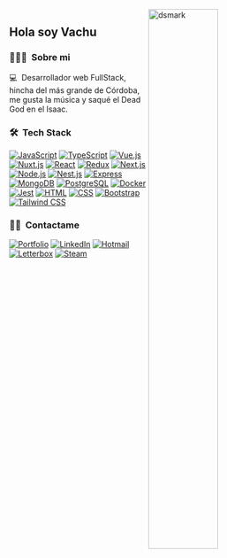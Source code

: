 
<img alt="dsmark" align="right"  height="50%" width="50%" src="https://c.tenor.com/NzrqQHFBVz8AAAAj/kitty-transparent.gif">


<h2>Hola soy Vachu</h2>

### 👨🏻‍💻 &nbsp;Sobre mi

💻 &nbsp;Desarrollador web FullStack, hincha del más grande de Córdoba, me gusta la música y saqué el Dead God en el Isaac.
### 🛠 &nbsp;Tech Stack

[![JavaScript](https://img.shields.io/badge/JavaScript-05122A.svg?style=for-the-badge&logo=javascript)](https://developer.mozilla.org/docs/Web/JavaScript)
[![TypeScript](https://img.shields.io/badge/TypeScript-05122A.svg?style=for-the-badge&logo=typescript)](https://www.typescriptlang.org/)
[![Vue.js](https://img.shields.io/badge/Vue.js-05122A.svg?style=for-the-badge&logo=vue.js)](https://vuejs.org/)
[![Nuxt.js](https://img.shields.io/badge/Nuxt.js-05122A.svg?style=for-the-badge&logo=nuxt.js)](https://nuxtjs.org/)
[![React](https://img.shields.io/badge/React-05122A.svg?style=for-the-badge&logo=react)](https://reactjs.org/)
[![Redux](https://img.shields.io/badge/Redux-05122A.svg?style=for-the-badge&logo=redux)](https://redux.js.org/)
[![Next.js](https://img.shields.io/badge/Next.js-05122A.svg?style=for-the-badge&logo=next.js)](https://nextjs.org/)
[![Node.js](https://img.shields.io/badge/Node.js-05122A.svg?style=for-the-badge&logo=node.js)](https://nodejs.org/)
[![Nest.js](https://img.shields.io/badge/Nest.js-05122A.svg?style=for-the-badge&logo=nestjs)](https://nestjs.com/)
[![Express](https://img.shields.io/badge/Express-05122A.svg?style=for-the-badge&logo=express)](https://expressjs.com/)
[![MongoDB](https://img.shields.io/badge/MongoDB-05122A.svg?style=for-the-badge&logo=mongodb)](https://www.mongodb.com/)
[![PostgreSQL](https://img.shields.io/badge/PostgreSQL-05122A.svg?style=for-the-badge&logo=postgresql)](https://www.postgresql.org/)
[![Docker](https://img.shields.io/badge/Docker-05122A.svg?style=for-the-badge&logo=docker)](https://www.docker.com/)
[![Jest](https://img.shields.io/badge/Jest-05122A.svg?style=for-the-badge&logo=jest)](https://jestjs.io/)
[![HTML](https://img.shields.io/badge/HTML-E34F26?style=for-the-badge&logo=html5&logoColor=white&color=05122A)](https://developer.mozilla.org/es/docs/Web/HTML)
[![CSS](https://img.shields.io/badge/CSS-1572B6?style=for-the-badge&logo=css3&logoColor=white&color=05122A)](https://developer.mozilla.org/es/docs/Web/CSS)
[![Bootstrap](https://img.shields.io/badge/Bootstrap-7952B3?style=for-the-badge&logo=bootstrap&logoColor=white&color=05122A)](https://getbootstrap.com/)
[![Tailwind CSS](https://img.shields.io/badge/Tailwind_CSS-38B2AC?style=for-the-badge&logo=tailwind-css&logoColor=white&color=05122A)](https://tailwindcss.com/)


### 🤝🏻 &nbsp;Contactame
[![Portfolio](https://img.shields.io/badge/Portfolio-05122A.svg?style=for-the-badge&logo=apache-tomcat)](https://valentinoghitti.netlify.app/)
[![LinkedIn](https://img.shields.io/badge/LinkedIn-05122A?style=for-the-badge&logo=linkedin&logoColor=white)](https://www.linkedin.com/in/valentino-ghitti-b6042120a/)
[![Hotmail](https://img.shields.io/badge/Hotmail-05122A?style=for-the-badge&logo=microsoft-outlook&logoColor=white)](mailto:valentinoghitti00@hotmail.com)
[![Letterbox](https://img.shields.io/badge/Letterbox-05122A.svg?style=for-the-badge&logo=letterboxd)](https://letterboxd.com/vachupado/)
[![Steam](https://img.shields.io/badge/Steam-05122A.svg?style=for-the-badge&logo=steam)](https://steamcommunity.com/id/Vachu)


